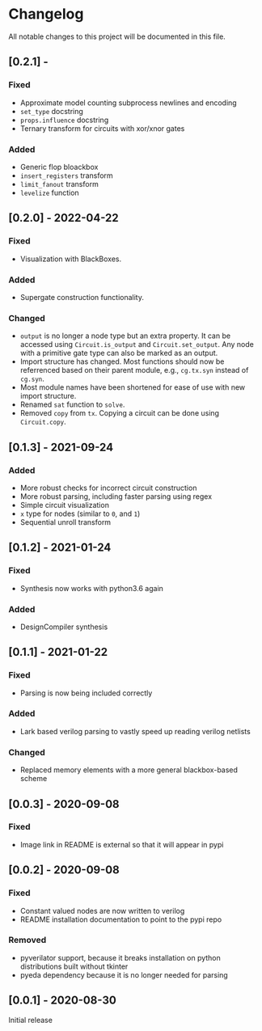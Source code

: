 # Changelog
All notable changes to this project will be documented in this file.

## [0.2.1] -
### Fixed
- Approximate model counting subprocess newlines and encoding
- `set_type` docstring
- `props.influence` docstring
- Ternary transform for circuits with xor/xnor gates

### Added
- Generic flop bloackbox
- `insert_registers` transform
- `limit_fanout` transform
- `levelize` function


## [0.2.0] - 2022-04-22
### Fixed
- Visualization with BlackBoxes.

### Added
- Supergate construction functionality.

### Changed
- `output` is no longer a node type but an extra property. It can be accessed using `Circuit.is_output` and `Circuit.set_output`. Any node with a primitive gate type can also be marked as an output.
- Import structure has changed. Most functions should now be referrenced based on their parent module, e.g., `cg.tx.syn` instead of `cg.syn`.
- Most module names have been shortened for ease of use with new import structure.
- Renamed `sat` function to `solve`.
- Removed `copy` from `tx`. Copying a circuit can be done using `Circuit.copy`.


## [0.1.3] - 2021-09-24
### Added
- More robust checks for incorrect circuit construction
- More robust parsing, including faster parsing using regex
- Simple circuit visualization
- `x` type for nodes (similar to `0`, and `1`)
- Sequential unroll transform

## [0.1.2] - 2021-01-24
### Fixed
- Synthesis now works with python3.6 again

### Added
- DesignCompiler synthesis

## [0.1.1] - 2021-01-22
### Fixed
- Parsing is now being included correctly

### Added
- Lark based verilog parsing to vastly speed up reading verilog netlists

### Changed
- Replaced memory elements with a more general blackbox-based scheme

## [0.0.3] - 2020-09-08
### Fixed
- Image link in README is external so that it will appear in pypi

## [0.0.2] - 2020-09-08
### Fixed
- Constant valued nodes are now written to verilog
- README installation documentation to point to the pypi repo

### Removed
- pyverilator support, because it breaks installation on python distributions built without tkinter
- pyeda dependency because it is no longer needed for parsing

## [0.0.1] - 2020-08-30
Initial release

